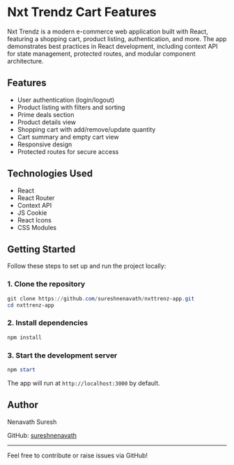 # Nxt Trendz Cart Features

Nxt Trendz is a modern e-commerce web application built with React, featuring a shopping cart, product listing, authentication, and more. The app demonstrates best practices in React development, including context API for state management, protected routes, and modular component architecture.

## Features

- User authentication (login/logout)
- Product listing with filters and sorting
- Prime deals section
- Product details view
- Shopping cart with add/remove/update quantity
- Cart summary and empty cart view
- Responsive design
- Protected routes for secure access

## Technologies Used

- React
- React Router
- Context API
- JS Cookie
- React Icons
- CSS Modules

## Getting Started

Follow these steps to set up and run the project locally:

### 1. Clone the repository

```powershell
git clone https://github.com/sureshnenavath/nxttrenz-app.git
cd nxttrenz-app
```

### 2. Install dependencies

```powershell
npm install
```

### 3. Start the development server

```powershell
npm start
```

The app will run at `http://localhost:3000` by default.

## Author

Nenavath Suresh

GitHub: [sureshnenavath](https://github.com/sureshnenavath/nxttrenz-app)

---
Feel free to contribute or raise issues via GitHub!
